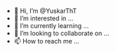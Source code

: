 - 👋 Hi, I’m @YuskarThT
- 👀 I’m interested in ...
- 🌱 I’m currently learning ...
- 💞️ I’m looking to collaborate on ...
- 📫 How to reach me ...

<!---
YuskarThT/YuskarThT is a ✨ special ✨ repository because its `README.md` (this file) appears on your GitHub profile.
You can click the Preview link to take a look at your changes.
--->
